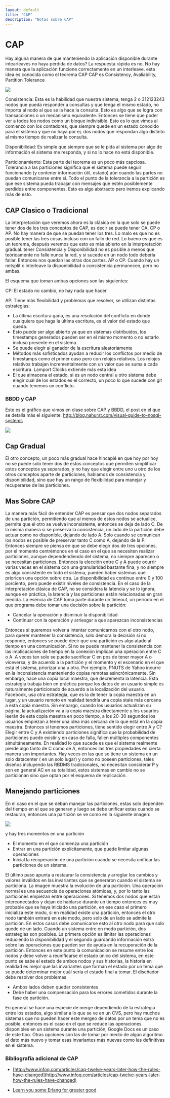 ```yaml
---
layout: default
title: "CAP"
description: "Notas sobre CAP"
---
```


# CAP

Hay alguna manera de que manteniendo la aplicación disponible durante intearleaves no haya pérdida de datos? 
La respuesta rápida es no. No hay manera que la aplicación funcione correctamente en un interleave. esta idea es conocida como el teorema CAP
CAP es Consistency, Avaliability, Partition Tolerance

<img src="{{site.relative_url}}/images/distribucion/image1.png" class='center'>

Consistencia: Esta es la habilidad que nuestra sistema, tenga 2 o 312123243 nodos que pueda responder a consultas y que tenga el mismo estado, no importa al nodo al que se la hace la consulta. Esto es algo que se logra con transacciones o un mecanismo equivalente. Entonces se tiene que poder ver a todos los nodos como un bloque indivisible. Esto es lo que vimos al comienzo con los contadores, que siempre quede en un estado conocido para el sistema y que no haya por ej. dos nodos que respondan algo distinto al mismo tiempo de realizar la consulta.

Disponibilidad: Es simple que siempre que se le pida al sistema por algo de información el sistema me responda, y si no lo hace no está disponible.

Particionamiento: Esta parte del teorema es un poco más capciosa. Tolerancia a las particiones significa que el sistema puede seguir funcionando (y contener información útil, estado) aún cuando las partes no puedan comunicarse entre sí. Todo el punto de la tolerancia a la partición es que ese sistema pueda trabajar con mensajes que estén posiblemente perdidos entre componentes. Esto es algo abstracto pero iremos explicando más de esto. 

## CAP Clasico o Tradicional

La interpretación que veremos ahora es la clásica en la que solo se puede tener dos de los tres conceptos de CAP, es decir se puede tener CA, CP o AP. No hay manera de que se puedan tener los tres. Lo malo es que no es posible tener las tres cosas incluso con un fallo de red. Lo bueno es que es un teorema, después veremos que esto es más abierto en la interpretación gradual.  tener Consistencia y Disponibilidad no es posible a menos que teóricamente no falle nunca la red, y si sucede en un nodo todo debería fallar. Entonces nos quedan las otras dos partes. AP o CP. Cuando hay un netsplit o interleave la disponibilidad o consistencia permanecen, pero no ambas.

El esquema que toman ambas opciones son las siguientes:

CP: El estado no cambio, no hay nada que hacer

AP: Tiene más flexibilidad y problemas que resolver, se utilizan distintas estrategias:

- La última escritura gana, es una resolución del conflicto en donde cualquiera que haga la última escritura, es el valor del estado que queda.
- Esto puede ser algo abierto ya que en sistemas distribuidos, los timestamps generados pueden ser en el mismo momento o no estarlo incluso presente en el sistema.
- Se puede elegir al ganador de la escritura aleatoriamente
- Métodos más sofisticados ayudan a reducir los conflictos por medio de timestamps como el primer caso pero con relojes relativos. Los relojes relativos trabajan incrementalmente con un valor que se suma a cada escritura. Lamport Clocks extiende más esta idea
- El que almacena el estado, si es un nodo central u otro sistema debe elegir cual de los estados es el correcto, un poco lo que sucede con git cuando tenemos un conflicto.

### BBDD y CAP

Este es el gráfico que vimos en clase sobre CAP y BBDD, el post en el que se detalla más el siguiente:  http://blog.nahurst.com/visual-guide-to-nosql-systems

<img src="{{site.relative_url}}/images/distribucion/image14.png" class='center'>

## Cap Gradual

El otro concepto, un poco más gradual hace hincapié en que hoy por hoy no se puede solo tener dos de estos conceptos que permiten simplificar estos conceptos ya separados, y no hay que elegir entre uno u otro de los otros conceptos aparte de particiones, hablamos de consistencia y disponibilidad, sino que hay un rango de flexibilidad para manejar y recuperarse de las particiones.


## Mas Sobre CAP

La manera más fácil de entender CAP es pensar que dos nodos separados de una partición, permitiendo que al menos de estos nodos se actualice, permite que el otro se vuelva inconsistente, entonces se deja de lado C.  De la misma manera si se preserva la consistencia, un lado de la partición debe actuar como no disponible, dejando de lado A. Solo cuando se comunican los nodos es posible de preservar tanto C como A, dejando de la P. Entonces siempre se piensa en que se debe elegir dos de tres opciones, por el momento centrémonos en el caso en el que se necesiten realizar particiones, aunque dependendiendo del sistema, no siempre aparecen o se necesitan particiones. Entonces la elección entre C y A puede ocurrir varias veces en el sistema con una granularidad bastante fina, y no siempre es algo consistente en todo el sistema, pueden haber sistemas que prioricen una opción sobre otra. La disponibilidad es continuo entre 0 y 100 porciento, pero puede existir niveles de consistencia.
En el caso de la interpretación clásica de CAP, no se considera la latencia y se lo ignora, aunque en práctica, la latencia y las particiones están relacionadas en gran medida. La esencia de CAP toma parte durante un timeout, un período en el que programa debe tomar una decisión sobre la partición:

- Cancelar la operación y disminuir la disponibilidad
- Continuar con la operación y arriesgar a que aparezcan inconsistencias

Entonces si queremos volver a intentar comunicarnos con el otro nodo, para querer mantener la consistencia, solo demora la decisión si no responde, entonces se puede decir que una partición es algo atado al tiempo en una comunicación. Si no se puede mantener la consistencia con las implicaciones de tiempo en la conexión implican una operación entre C o A. A veces tan solo se puede sacrificar C en pos de tener mayor A o viceversa, y de acuerdo a la partición y el momento y el escenario en el que está el sistema, priorizar una u otra. Por ejemplo, PNUTS de Yahoo incurre en la inconsistencia manteniendo copias remotas asincrónicamente. Sin embargo, hace una copia local maestra, que decrementa la latencia. Esta estrategia trabaja bien en práctica porque los datos de un usuario simple es naturalmente particionado de acuerdo a la localización del usuario. Facebook, usa otra estrategia,  que es la de tener la copia maestra en un lugar, y un usuario remoto en realidad tendría una copia stale más cercana a esta copia maestra. Sin embargo, cuando los usuarios actualizan su página, la actualización va a la copia maestra directamente y los usuarios leerán de esta copia maestra en poco tiempo, a los 20-30 segundos los usuarios empiezan a tener una idea más cercana de lo que está en la copia maestra.
Entonces si tenemos particiones, tiene sentido elegir entre A y C? Elegir entre C y A existiendo particiones significa que la probabilidad de particiones puede existir y en caso de falla, fallen múltiples componentes simultáneamente. En realidad lo que sucede es que el sistema realmente pierde algo tanto de C como de A, entonces las tres propiedades en cierta manera son importantes. Hay veces en las que se tiene un sistema en un solo datacenter ( en un solo lugar) y como no poseen particiones, tales diseños incluyendo las RBDMS tradicionales, no necesitan considerar P y son en general AC en su totalidad, estos sistemas en cambio no se particionan sino que optan por el esquema de replicación.

## Manejando particiones

En el caso en el que se deban manejar las particiones, estas solo dependen del tiempo en el que se generan y luego se debe unificar estas cuando se restauran, entonces una partición se ve como en la siguiente imagen: 

<img src="{{site.relative_url}}/images/distribucion/image11.jpg" class='center'>

y hay tres momentos en una partición

- El momento en el que comienza una partición
- Entrar en una partición explícitamente, que puede limitar algunas operaciones
- Inicial la recuperación de una partición cuando se necesita unificar las particiones de un sistema.

El último paso apunta a restaurar la consistencia y arreglar los cambios y valores inválidos en las invariantes que se generaron cuando el sistema se particiona. La imagen muestra la evolución de una partición. Una operación normal es una secuencia de operaciones atómicas, y, por lo tanto las particiones empiezan entre operaciones. Si tenemos dos nodos que están interconectados y dejan de hablarse durante un tiempo entonces es muy probable que se haya iniciado una partición, en ese caso el primero inicializa este modo, si en realidad existe una partición, entonces el otro nodo también entrará en este modo, pero solo de un lado se admite la partición. En estos casos debe comunicarse esto al otro nodo para que solo quede de un lado. Cuando un sistema entre en modo partición, dos estrategias son posibles. La primera opción es limitar las operaciones reduciendo la disponibilidad y el segundo guardando información extra sobre las operaciones que pueden ser de ayuda en la recuperación de la partición.
Entonces en este punto la comunicación se resume entre los nodos y debe volver a reunificarse el estado único del sistema, en este punto se sabe el estado de ambos nodos y sus historias, la historia en realidad es mejor que las invariantes que forman el estado por un tema que se puede determinar mejor cuál sería el estado final a tomar. El diseñador debe resolver dos problemas

- Ambos lados deben quedar consistentes 
- Debe haber una compensación para los errores cometidos durante la fase de partición.

En general se hace una especie de merge dependiendo de la estrategia entre los estados, algo similar a lo que se ve en un CVS, pero hay muchos sistemas que no pueden hacer este mergeo de datos por un tema que no es posible, entonces es el caso en el que se reduce las operaciones disponibles en un sistema durante una partición, Google Docs es un caso de este tipo. Otras opciones son las de tomar por medio de algún algoritmo el dato más nuevo y tomar esas invariantes más nuevas como las definitivas en el sistema.

### Bibliografía adicional de CAP

- [http://www.infoq.com/articles/cap-twelve-years-later-how-the-rules-have-changed](http://www.infoq.com/articles/cap-twelve-years-later-how-the-rules-have-changed)

- [Learn you some Erlang for greater good](https://learnyousomeerlang.com/distribunomicon)